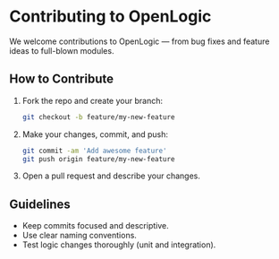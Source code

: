 # Contributing to OpenLogic

We welcome contributions to OpenLogic — from bug fixes and feature ideas to full-blown modules.

## How to Contribute

1. Fork the repo and create your branch:
   ```bash
   git checkout -b feature/my-new-feature
   ```

2. Make your changes, commit, and push:
   ```bash
   git commit -am 'Add awesome feature'
   git push origin feature/my-new-feature
   ```

3. Open a pull request and describe your changes.

## Guidelines

- Keep commits focused and descriptive.
- Use clear naming conventions.
- Test logic changes thoroughly (unit and integration).
